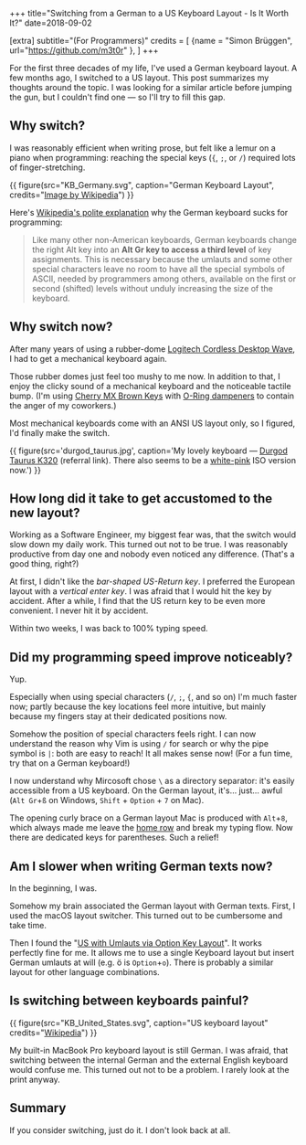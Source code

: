 +++
title="Switching from a German to a US Keyboard Layout - Is It Worth It?"
date=2018-09-02

[extra]
subtitle="(For Programmers)"
credits = [
  {name = "Simon Brüggen", url="https://github.com/m3t0r" },
]
+++

For the first three decades of my life, I've used a German keyboard layout.
A few months ago, I switched to a US layout.
This post summarizes my thoughts around the topic.
I was looking for a similar article before jumping the gun, but I couldn't find one &mdash; so I'll try to fill this gap.

## Why switch?

I was reasonably efficient when writing prose, but felt like
a lemur on a piano when programming: reaching the special keys (`{`, `;`, or `/`)
required lots of finger-stretching.

{{ figure(src="KB_Germany.svg", caption="German Keyboard Layout", credits="[Image by Wikipedia](https://commons.wikimedia.org/w/index.php?curid=1058095)") }}

Here's [Wikipedia's polite
explanation](https://en.wikipedia.org/wiki/German_keyboard_layout) why the
German keyboard sucks for programming:

> Like many other non-American keyboards, German keyboards change the right Alt
> key into an <b>Alt Gr key to access a third level</b> of key assignments. This is
> necessary because the umlauts and some other special characters leave no room
> to have all the special symbols of ASCII, needed by programmers among others,
> available on the first or second (shifted) levels without unduly increasing
> the size of the keyboard.

## Why switch **now**?

After many years of using a rubber-dome [Logitech Cordless Desktop
Wave](https://support.logitech.com/en_us/product/cordless-desktop-wave/), I
had to get a mechanical keyboard again.

Those rubber domes just feel too mushy to me now. In addition to that, I enjoy the
clicky sound of a mechanical keyboard and the noticeable tactile bump. (I'm using
[Cherry MX Brown Keys](https://www.keyboardco.com/blog/index.php/2012/12/an-introduction-to-cherry-mx-mechanical-switches/) with [O-Ring dampeners](https://www.howtogeek.com/293659/how-to-quiet-your-mechanical-keyboard-with-switch-dampeners/) to contain the anger of my coworkers.)

Most mechanical keyboards come with an ANSI US layout only, so I figured, I'd
finally make the switch.

{{ figure(src='durgod_taurus.jpg', caption='My lovely keyboard &mdash; [Durgod Taurus K320](https://www.amazon.de/gp/product/B07QK16RDQ/ref=as_li_tl?ie=UTF8&tag=matthiasendle-21&camp=1638&creative=6742&linkCode=as2&creativeASIN=B07QK16RDQ&linkId=fb0a782ecbc713f8266b90b941375a5f) (referral link). There also seems to be a [white-pink](https://www.amazon.de/gp/product/B081LZV2QM?ie=UTF8&tag=matthiasendle-21&camp=1638&linkCode=xm2&creativeASIN=B081LZV2QM) ISO version now.') }}

## How long did it take to get accustomed to the new layout?

Working as a Software Engineer, my biggest fear was, that the switch would slow
down my daily work. This turned out not to be true. I was reasonably productive
from day one and nobody even noticed any difference. (That's a good thing,
right?)

At first, I didn't like the _bar-shaped US-Return key_. I preferred the European
layout with a _vertical enter key_. I was afraid that I would hit the key by
accident. After a while, I find that the US return key to be even more convenient.
I never hit it by accident.

Within two weeks, I was back to 100% typing speed.

## Did my programming speed improve noticeably?

Yup.

Especially when using special characters (`/`, `;`, `{`, and so on) I'm much
faster now; partly because the key locations feel more intuitive, but mainly
because my fingers stay at their dedicated positions now.

Somehow the position of special characters feels right. I can now understand the
reason why Vim is using `/` for search or why the pipe symbol is `|`: both are
easy to reach! It all makes sense now!
(For a fun time, try that on a German keyboard!)

I now understand why Mircosoft chose `\` as a directory separator: it's easily
accessible from a US keyboard. On the German layout, it's&hellip; just&hellip; awful
(`Alt Gr`+`ß` on Windows, `Shift` + `Option` + `7` on Mac).

The opening curly brace on a German layout Mac is produced with `Alt`+`8`, which
always made me leave the [home
row](https://en.wikipedia.org/wiki/Touch_typing#Home_row) and break my typing
flow. Now there are dedicated keys for parentheses. Such a relief!

## Am I slower when writing German texts now?

In the beginning, I was.

Somehow my brain associated the German layout with German
texts. First, I used the macOS layout switcher.
This turned out to be cumbersome and take time.

Then I found the "[US with Umlauts via Option Key
Layout](https://hci.rwth-aachen.de/usgermankeyboard)". It works perfectly fine for
me. It allows me to use a single Keyboard layout but insert German umlauts at will
(e.g. ö is `Option`+`o`). There is probably a similar layout for other language combinations.

## Is switching between keyboards painful?

{{ figure(src="KB_United_States.svg", caption="US keyboard layout" credits="[Wikipedia](https://commons.wikimedia.org/wiki/File:KB_United_States.svg)") }}

My built-in MacBook Pro keyboard layout is still German. I was afraid, that switching between
the internal German and the external English keyboard would confuse me. This
turned out not to be a problem. I rarely look at the print anyway.

## Summary

If you consider switching, just do it. I don't look back at all.
